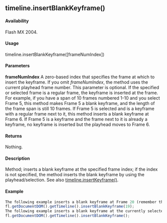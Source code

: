 ## timeline.insertBlankKeyframe()

#### Availability

Flash MX 2004.

#### Usage

timeline.insertBlankKeyframe(\[frameNumIndex\])

#### Parameters

**frameNumIndex** A zero-based index that specifies the frame at which to insert the keyframe. If you omit
*frameNumIndex*, the method uses the current playhead frame number. This parameter is optional.
If the specified or selected frame is a regular frame, the keyframe is inserted at the frame. For example, if you have a span of 10 frames numbered 1-10 and you select Frame 5, this method makes Frame 5 a blank keyframe, and the length of the frame span is still 10 frames. If Frame 5 is selected and is a keyframe with a regular frame next to it, this method inserts a blank keyframe at Frame 6. If Frame 5 is a keyframe and the frame next to it is already a keyframe, no keyframe is inserted but the playhead moves to Frame 6.

#### Returns

Nothing.

#### Description

Method; inserts a blank keyframe at the specified frame index; if the index is not specified, the method inserts the blank keyframe by using the playhead/selection. See also [timeline.insertKeyframe()](#!AdobeDocs/developers-animatesdk-docs/test/Timeline_object/timeli29.md).

#### Example

```javascript
The following example inserts a blank keyframe at Frame 20 (remember that index values are different from frame number values):
fl.getDocumentDOM().getTimeline().insertBlankKeyframe(19);
The following example inserts a blank keyframe at the currently selected frame (or playhead location if no frame is selected):
fl.getDocumentDOM().getTimeline().insertBlankKeyframe();

```
